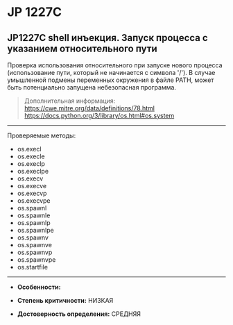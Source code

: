 # JP 1227С
## JP1227C shell инъекция. Запуск процесса с указанием относительного пути

Проверка использования относительного при запуске нового процесса (использование 
пути, который не начинается с символа '/').
В случае умышленной подмены переменных окружения в файле PATH, 
может быть потенциально запущена небезопасная программа.

> Дополнительная информация:
> <https://cwe.mitre.org/data/definitions/78.html>
> <https://docs.python.org/3/library/os.html#os.system>
---
Проверяемые методы:

* os.execl
* os.execle
* os.execlp
* os.execlpe
* os.execv
* os.execve
* os.execvp
* os.execvpe
* os.spawnl
* os.spawnle
* os.spawnlp
* os.spawnlpe
* os.spawnv
* os.spawnve
* os.spawnvp
* os.spawnvpe
* os.startfile
---

* __Особенности:__

* __Степень критичности:__ НИЗКАЯ
* __Достоверность определения:__ СРЕДНЯЯ